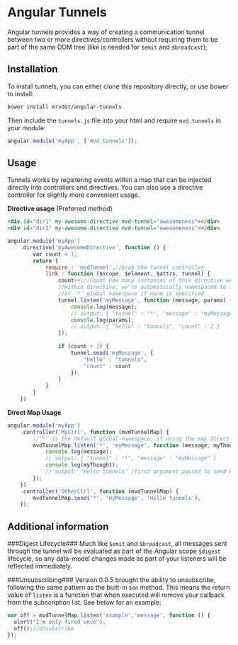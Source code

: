 # Angular Tunnels

Angular tunnels provides a way of creating a communication tunnel between two or more directives/controllers without requiring them to be part of the same DOM tree (like is needed for `$emit` and `$broadcast`);

## Installation
To install tunnels, you can either clone this repository directly, or use bower to install:

```sh
bower install mrvdot/angular-tunnels
```

Then include the `tunnels.js` file into your html and require `mvd.tunnels` in your module:

```javascript
angular.module('myApp', ['mvd.tunnels']);
```

## Usage
Tunnels works by registering events within a map that can be injected directly into controllers and directives. You can also use a directive controller for slightly more convenient usage.

**Directive usage** (Preferred method)

```html
<div id="dir1" my-awesome-directive mvd-tunnel="awesomeness"></div>
<div id="dir2" my-awesome-directive mvd-tunnel="awesomeness"></div>
```

```javascript
angular.module('myApp')
    .directive('myAwesomeDirective', function () {
        var count = 1;
        return {
            require : 'mvdTunnel',//Grab the tunnel controller
            link : function ($scope, $element, $attrs, tunnel) {
                count++;//Count how many instances of this directive we have initialized
                //Within directive, we're automatically namespaced to the tunnel attribute value,
                //or '*' global namespace if none is specified
                tunnel.listen('myMessage', function (message, params) {
                    console.log(message);
                    // output: { "tunnel" : "*", "message" : "myMessage" }
                    console.log(params);
                    // output: { "hello" : "tunnels", "count" : 2 }
                });
                
                if (count > 1) {
                    tunnel.send('myMessage', {
                        "hello" : "tunnels",
                        "count" : count
                    });
                }
            }
        }
    })
```

**Direct Map Usage**

```javascript
angular.module('myApp')
    .controller('MyCtrl', function (mvdTunnelMap) {    
        //'*' is the default global namespace, if using the map directly you must specify this
        mvdTunnelMap.listen('*', 'myMessage', function (message, myThought) {
            console.log(message);
            // output: { "tunnel" : "*", "message" : "myMessage" }
            console.log(myThought);
            // output: "Hello tunnels" (first argument passed to send below)
        });
    })
    .controller('OtherCtrl', function (mvdTunnelMap) {
        mvdTunnelMap.send('*', 'myMessage', 'Hello tunnels');
    });
```

## Additional information
###Digest Lifecycle###
Much like `$emit` and `$broadcast`, all messages sent through the tunnel will be evaluated as part of the Angular scope `$digest` lifecycle, so any data-model changes made as part of your listeners will be reflected immediately.

###Unsubscribing###
Version 0.0.5 brought the ability to unsubscribe, following the same pattern as the built-in `$on` method. This means the return value of `listen` is a function that when executed will remove your callback from the subscription list. See below for an example:

```javascript
var off = mvdTunnelMap.listen('example','message', function () {
  alert("I'm only fired once");
  off();//Unsubscribe
});
```

